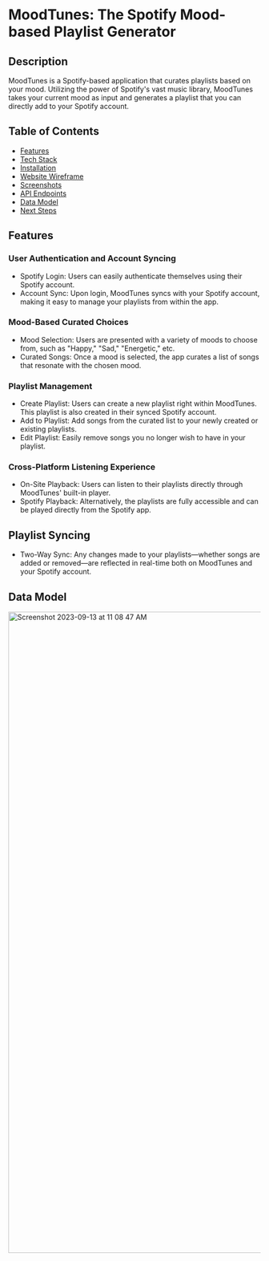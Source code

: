 # MoodTunes: The Spotify Mood-based Playlist Generator

## Description
MoodTunes is a Spotify-based application that curates playlists based on your mood. Utilizing the power of Spotify's vast music library, MoodTunes takes your current mood as input and generates a playlist that you can directly add to your Spotify account.

## Table of Contents

- [Features](#features)
- [Tech Stack](#tech-stack)
- [Installation](#installation)
- [Website Wireframe](#website-wireframe)
- [Screenshots](#screenshots)
- [API Endpoints](#api-endpoints)
- [Data Model](#data-model)
- [Next Steps](#next-steps)

## Features

### User Authentication and Account Syncing
- Spotify Login: Users can easily authenticate themselves using their Spotify account.
- Account Sync: Upon login, MoodTunes syncs with your Spotify account, making it easy to manage your playlists from within the app.
  
### Mood-Based Curated Choices
- Mood Selection: Users are presented with a variety of moods to choose from, such as "Happy," "Sad," "Energetic," etc.
- Curated Songs: Once a mood is selected, the app curates a list of songs that resonate with the chosen mood.

### Playlist Management
- Create Playlist: Users can create a new playlist right within MoodTunes. This playlist is also created in their synced Spotify account.
- Add to Playlist: Add songs from the curated list to your newly created or existing playlists.
- Edit Playlist: Easily remove songs you no longer wish to have in your playlist.

### Cross-Platform Listening Experience
- On-Site Playback: Users can listen to their playlists directly through MoodTunes' built-in player.
- Spotify Playback: Alternatively, the playlists are fully accessible and can be played directly from the Spotify app.

## Playlist Syncing
- Two-Way Sync: Any changes made to your playlists—whether songs are added or removed—are reflected in real-time both on MoodTunes and your Spotify account.


## Data Model
<img width="1279" alt="Screenshot 2023-09-13 at 11 08 47 AM" src="https://github.com/di-wee/MoodTunes/assets/135717295/c07b4b80-767c-4b7e-93b4-cb50cc59962b">
